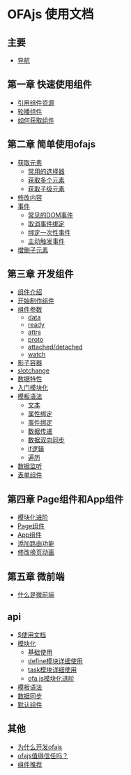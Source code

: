 # OFAjs 使用文档

## 主要
* [导航](docs/guide.md)

## 第一章 快速使用组件
* [引用组件资源](docs/chapter1/guide.md)
* [轮播组件](docs/chapter1/smpl.md)
* [如何获取组件](docs/chapter1/howtoget.md)

## 第二章 简单使用ofajs
* [获取元素](docs/chapter2/getEle.md)
    * [常用的选择器](docs/chapter2/selector.md)
    * [获取多个元素](docs/chapter2/getAllEle.md)
    * [获取子级元素](docs/chapter2/getChildEle.md)
* [修改内容](docs/chapter2/content.md)
* [事件](docs/chapter2/bindEvent.md)
    * [常见的DOM事件](docs/chapter2/commonEvent.md)
    * [取消事件绑定](docs/chapter2/unbindEvent.md)
    * [绑定一次性事件](docs/chapter2/onceEvent.md)
    * [主动触发事件](docs/chapter2/triggerEvent.md)
* [增删子元素](docs/chapter2/modifyChilds.md)

## 第三章 开发组件
* [组件介绍](docs/chapter3/introduce.md)
* [开始制作组件](docs/chapter3/init.md)
* [组件参数](docs/chapter3/comp_option.md)
    * [data](docs/chapter3/comp_option_data.md)
    * [ready](docs/chapter3/comp_option_ready.md)
    * [attrs](docs/chapter3/comp_option_attrs.md)
    * [proto](docs/chapter3/comp_option_proto.md)
    * [attached/detached](docs/chapter3/comp_option_attached.md)
    * [watch](docs/chapter3/comp_option_watch.md)
* [影子容器](docs/chapter3/shadow.md)
* [slotchange](docs/chapter3/slotchange.md)
* [数据特性](docs/chapter3/data_charac.md)
* [入门模块化](docs/chapter3/drill_start.md)
* [模板语法]()
    * [文本]()
    * [属性绑定]()
    * [事件绑定]()
    * [数据传递]()
    * [数据双向同步]()
    * [if逻辑]()
    * [遍历]()
* [数据监听]()
* [表单组件]()

## 第四章 Page组件和App组件
* [模块化进阶]()
* [Page组件]()
* [App组件]()
* [添加路由功能]()
* [修改换页动画]()

## 第五章 微前端
* [什么是微前端]()

## api
* [$使用文档](docs/other/xhear_docs.md)
* [模块化](docs/drill/guide.md)
    * [基础使用](docs/drill/base_use.md)
    * [define模块详细使用](docs/drill/define.md)
    * [task模块详细使用](docs/drill/task.md)
    * [ofa.js模块化进阶](docs/drill/more.md)
* [模板语法]()
* [数据同步]()
* [默认组件]()

## 其他
* [为什么开发ofajs](docs/other/why_create_ofajs.md)
* [ofajs值得信任吗？](docs/other/believe_in_ofajs.md)
* [组件推荐](docs/other/comp_recom.md)
    <!-- * [辅助开发型组件]()
        * [文档型组件]()
        * [调试型组件]()
    * [应用组件推荐]() -->